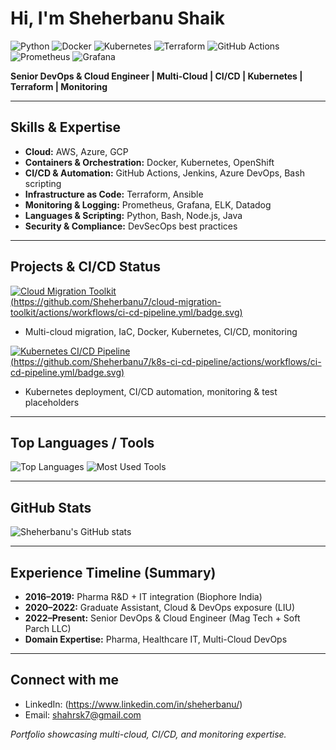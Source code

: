# Hi, I'm Sheherbanu Shaik 

![Python](https://img.shields.io/badge/Python-3.11-blue?logo=python)
![Docker](https://img.shields.io/badge/Docker-blue?logo=docker)
![Kubernetes](https://img.shields.io/badge/Kubernetes-blue?logo=kubernetes)
![Terraform](https://img.shields.io/badge/Terraform-blue?logo=terraform)
![GitHub Actions](https://img.shields.io/badge/GitHub%20Actions-blue?logo=github-actions)
![Prometheus](https://img.shields.io/badge/Prometheus-orange?logo=prometheus)
![Grafana](https://img.shields.io/badge/Grafana-red?logo=grafana)

**Senior DevOps & Cloud Engineer | Multi-Cloud | CI/CD | Kubernetes | Terraform | Monitoring**

---

##  Skills & Expertise
- **Cloud:** AWS, Azure, GCP  
- **Containers & Orchestration:** Docker, Kubernetes, OpenShift  
- **CI/CD & Automation:** GitHub Actions, Jenkins, Azure DevOps, Bash scripting  
- **Infrastructure as Code:** Terraform, Ansible  
- **Monitoring & Logging:** Prometheus, Grafana, ELK, Datadog  
- **Languages & Scripting:** Python, Bash, Node.js, Java  
- **Security & Compliance:** DevSecOps best practices  

---

##  Projects & CI/CD Status

[![Cloud Migration Toolkit](https://img.shields.io/badge/Cloud_Migration_Toolkit-Repo-blue?logo=github)](https://github.com/Sheherbanu7/cloud-migration-toolkit)  
[(https://github.com/Sheherbanu7/cloud-migration-toolkit/actions/workflows/ci-cd-pipeline.yml/badge.svg)  ](https://github.com/Sheherbanu7/cloud-migration.git)
- Multi-cloud migration, IaC, Docker, Kubernetes, CI/CD, monitoring  

[![Kubernetes CI/CD Pipeline](https://img.shields.io/badge/K8s_CI_CD_Pipeline-Repo-blue?logo=github)](https://github.com/Sheherbanu7/k8s-ci-cd-pipeline)  
[(https://github.com/Sheherbanu7/k8s-ci-cd-pipeline/actions/workflows/ci-cd-pipeline.yml/badge.svg) ](https://github.com/Sheherbanu7/k8s-ci-cd-pipeline.git) 
- Kubernetes deployment, CI/CD automation, monitoring & test placeholders  

---

##  Top Languages / Tools
![Top Languages](https://github-readme-stats.vercel.app/api/top-langs/?username=Sheherbanu7&layout=compact&theme=radical)
![Most Used Tools](https://img.shields.io/badge/DevOps-Tools-blue?logo=git)

---

##  GitHub Stats
![Sheherbanu's GitHub stats](https://github-readme-stats.vercel.app/api?username=Sheherbanu7&show_icons=true&theme=radical)

---

##  Experience Timeline (Summary)
- **2016–2019:** Pharma R&D + IT integration (Biophore India)  
- **2020–2022:** Graduate Assistant, Cloud & DevOps exposure (LIU)  
- **2022–Present:** Senior DevOps & Cloud Engineer (Mag Tech + Soft Parch LLC)  
- **Domain Expertise:** Pharma, Healthcare IT, Multi-Cloud DevOps  

---

##  Connect with me
- LinkedIn: (https://www.linkedin.com/in/sheherbanu/)
- Email: shahrsk7@gmail.com  

*Portfolio showcasing multi-cloud, CI/CD, and monitoring expertise.*
